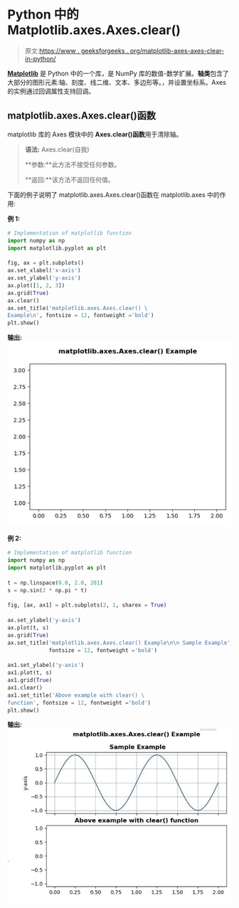 # Python 中的 Matplotlib.axes.Axes.clear()

> 原文:[https://www . geeksforgeeks . org/matplotlib-axes-axes-clear-in-python/](https://www.geeksforgeeks.org/matplotlib-axes-axes-clear-in-python/)

**[Matplotlib](https://www.geeksforgeeks.org/python-introduction-matplotlib/)** 是 Python 中的一个库，是 NumPy 库的数值-数学扩展。**轴类**包含了大部分的图形元素:轴、刻度、线二维、文本、多边形等。，并设置坐标系。Axes 的实例通过回调属性支持回调。

## matplotlib.axes.Axes.clear()函数

matplotlib 库的 Axes 模块中的 **Axes.clear()函数**用于清除轴。

> **语法:** Axes.clear(自我)
> 
> **参数:**此方法不接受任何参数。
> 
> **返回:**该方法不返回任何值。

下面的例子说明了 matplotlib.axes.Axes.clear()函数在 matplotlib.axes 中的作用:

**例 1:**

```py
# Implementation of matplotlib function
import numpy as np
import matplotlib.pyplot as plt

fig, ax = plt.subplots()
ax.set_xlabel('x-axis')
ax.set_ylabel('y-axis')
ax.plot([1, 2, 3])
ax.grid(True)
ax.clear()
ax.set_title('matplotlib.axes.Axes.clear() \
Example\n', fontsize = 12, fontweight ='bold')
plt.show()
```

**输出:**
![](img/0a7d50181f7980140be78b3f79455009.png)

**例 2:**

```py
# Implementation of matplotlib function
import numpy as np
import matplotlib.pyplot as plt

t = np.linspace(0.0, 2.0, 201)
s = np.sin(2 * np.pi * t)

fig, [ax, ax1] = plt.subplots(2, 1, sharex = True)

ax.set_ylabel('y-axis')
ax.plot(t, s)
ax.grid(True)
ax.set_title('matplotlib.axes.Axes.clear() Example\n\n Sample Example',
             fontsize = 12, fontweight ='bold')

ax1.set_ylabel('y-axis')
ax1.plot(t, s)
ax1.grid(True)
ax1.clear()
ax1.set_title('Above example with clear() \
function', fontsize = 12, fontweight ='bold')
plt.show()
```

**输出:**
![](img/8cd3e11704d3b4a2040af778a94a6a13.png)
